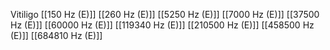 Vitiligo
[[150 Hz (E)]]
[[260 Hz (E)]]
[[5250 Hz (E)]]
[[7000 Hz (E)]]
[[37500 Hz (E)]]
[[60000 Hz (E)]]
[[119340 Hz (E)]]
[[210500 Hz (E)]]
[[458500 Hz (E)]]
[[684810 Hz (E)]]